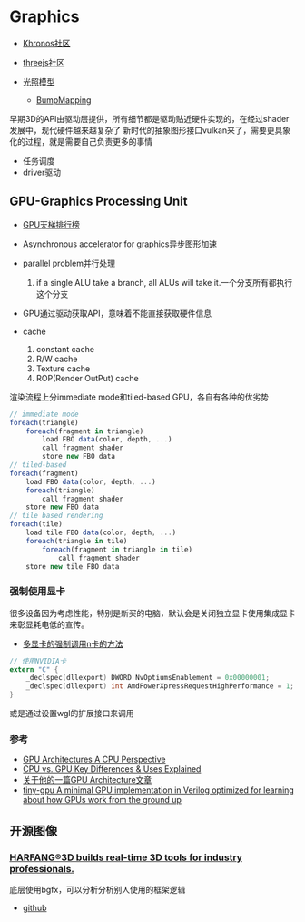 # Graphics

- [Khronos社区](https://community.khronos.org/)
- [threejs社区](https://discourse.threejs.org/)

- [光照模型](/cg/lighting/illumination.model.md)
    - [BumpMapping](/cg/lighting/bump.mapping.md)

早期3D的API由驱动层提供，所有细节都是驱动贴近硬件实现的，在经过shader发展中，现代硬件越来越复杂了
新时代的抽象图形接口vulkan来了，需要更具象化的过程，就是需要自己负责更多的事情
- 任务调度
- driver驱动

## GPU-Graphics Processing Unit

- [GPU天梯排行榜](https://topic.expreview.com/GPU/)

- Asynchronous accelerator for graphics异步图形加速
- parallel problem并行处理
    1. if a single ALU take a branch, all ALUs will take it.一个分支所有都执行这个分支
- GPU通过驱动获取API，意味着不能直接获取硬件信息
- cache
    1. constant cache
    2. R/W cache
    3. Texture cache
    4. ROP(Render OutPut) cache

渲染流程上分immediate mode和tiled-based GPU，各自有各种的优劣势
```js
// immediate mode
foreach(triangle)
    foreach(fragment in triangle)
        load FBO data(color, depth, ...)
        call fragment shader
        store new FBO data
// tiled-based
foreach(fragment)
    load FBO data(color, depth, ...)
    foreach(triangle)
        call fragment shader
    store new FBO data
// tile based rendering
foreach(tile)
    load tile FBO data(color, depth, ...)
    foreach(triangle in tile)
        foreach(fragment in triangle in tile)
            call fragment shader
    store new tile FBO data
```
### 强制使用显卡

很多设备因为考虑性能，特别是新买的电脑，默认会是关闭独立显卡使用集成显卡来彰显耗电低的宣传。

- [多显卡的强制调用n卡的方法](https://developer.download.nvidia.cn/devzone/devcenter/gamegraphics/files/OptimusRenderingPolicies.pdf)
```c
// 使用NVIDIA卡
extern "C" {
    _declspec(dllexport) DWORD NvOptiumsEnablement = 0x00000001;
    _declspec(dllexport) int AmdPowerXpressRequestHighPerformance = 1;
}
```
或是通过设置wgl的扩展接口来调用

### 参考

- [GPU Architectures A CPU Perspective](https://courses.cs.washington.edu/courses/cse471/13sp/lectures/GPUsStudents.pdf)
- [CPU vs. GPU Key Differences & Uses Explained](https://www.run.ai/guides/multi-gpu/cpu-vs-gpu)
- [关于他的一篇GPU Architecture文章](https://github.com/Kangz)
- [tiny-gpu A minimal GPU implementation in Verilog optimized for learning about how GPUs work from the ground up](https://github.com/adam-maj/tiny-gpu)



## 开源图像

### [HARFANG®3D builds real-time 3D tools for industry professionals.](https://www.harfang3d.com/en_US/)

底层使用bgfx，可以分析分析别人使用的框架逻辑

- [github](https://github.com/harfang3d/harfang3d)